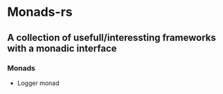 # Monads-rs
## A collection of usefull/interessting frameworks with a monadic interface

### Monads
* Logger monad